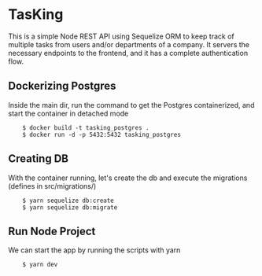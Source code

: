 # TasKing

This is a simple Node REST API using Sequelize ORM to keep track of multiple tasks from users and/or departments of a company. It servers the necessary endpoints to the frontend, and it has a complete authentication flow.

## Dockerizing Postgres

Inside the main dir, run the command to get the Postgres containerized, and start the container in detached mode

		$ docker build -t tasking_postgres .
		$ docker run -d -p 5432:5432 tasking_postgres

## Creating DB

With the container running, let's create the db and execute the migrations (defines in src/migrations/)

		$ yarn sequelize db:create
		$ yarn sequelize db:migrate

## Run Node Project

We can start the app by running the scripts with yarn

		$ yarn dev